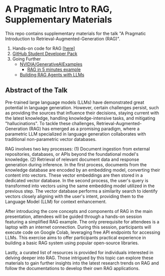 # A Pragmatic Intro to RAG, Supplementary Materials

This repo contains supplementary materials for the talk "A Pragmatic Introduction to Retrieval-Augmented-Generation (RAG)".

1. Hands-on code for RAG [[here](https://github.com/Squirtle007/Retrieval-Augmented_Generation)]
2. [GitHub Student Developer Pack](https://education.github.com/pack)
3. Going Further
   - [NVIDIA/GenerativeAIExamples](https://github.com/NVIDIA/GenerativeAIExamples)
     - [RAG in 5 minutes example](https://github.com/NVIDIA/GenerativeAIExamples/tree/main/examples)
   - [Building RAG Agents with LLMs](https://courses.nvidia.com/courses/course-v1:DLI+S-FX-15+V1/)

## Abstract of the Talk

Pre-trained large language models (LLMs) have demonstrated great potential in language generation. However, certain challenges persist, such as providing the sources that influence their decisions, staying current with the latest knowledge, handling knowledge-intensive tasks, and mitigating "hallucinations". To tackle these challenges, Retrieval-Augmented-Generation (RAG) has emerged as a promising paradigm, where a parametric LLM specialized in language generation collaborates with traditional non-parametric vector databases.

RAG involves two key processes: (1) Document ingestion from external repositories, databases, or APIs beyond the foundational model's knowledge. (2) Retrieval of relevant document data and response generation during inference. In the first process, documents from the knowledge database are encoded by an embedding model, converting their content into vectors. These vector embeddings are then stored in a dedicated vector database. In the second process, the user's query is transformed into vectors using the same embedding model utilized in the previous step. The vector database performs a similarity search to identify vectors closely aligning with the user's intent, providing them to the Language Model (LLM) for context enhancement.

After introducing the core concepts and components of RAG in the main presentation, attendees will be guided through a hands-on session featuring a simplified RAG example. The only prerequisite for attendees is a laptop with an internet connection. During this session, participants will execute code on Google Colab, leveraging free API endpoints for accessing LLMs. This exercise aims to offer participants practical experience in building a basic RAG system using popular open-source libraries.

Lastly, a curated list of resources is provided for individuals interested in delving deeper into RAG. Those intrigued by this topic can explore these materials to gain further insights into the latest research trends on RAG and follow the documentations to develop their own RAG applications.
